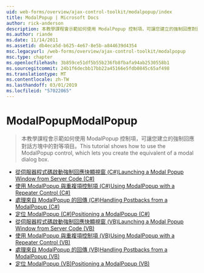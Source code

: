 ```yaml
---
uid: web-forms/overview/ajax-control-toolkit/modalpopup/index
title: ModalPopup | Microsoft Docs
author: rick-anderson
description: 本教學課程會示範如何使用 ModalPopup 控制項，可讓您建立的強制回應對話方塊中的對等項目。
ms.author: riande
ms.date: 11/14/2011
ms.assetid: db4eca5d-b625-4e67-8e5b-a844639d4354
msc.legacyurl: /web-forms/overview/ajax-control-toolkit/modalpopup
msc.type: chapter
ms.openlocfilehash: 3b859ce51df5b55b236fb8fbafa94ab2530558b1
ms.sourcegitcommit: 24b1f6decbb17bb22a45166e5fdb0845c65af498
ms.translationtype: MT
ms.contentlocale: zh-TW
ms.lasthandoff: 03/01/2019
ms.locfileid: "57022065"
---
```

<a name="modalpopup"></a><span data-ttu-id="59799-103">ModalPopup</span><span class="sxs-lookup"><span data-stu-id="59799-103">ModalPopup</span></span>
====================
> <span data-ttu-id="59799-104">本教學課程會示範如何使用 ModalPopup 控制項，可讓您建立的強制回應對話方塊中的對等項目。</span><span class="sxs-lookup"><span data-stu-id="59799-104">This tutorial shows how to use the ModalPopup control, which lets you create the equivalent of a modal dialog box.</span></span>


- [<span data-ttu-id="59799-105">從伺服器程式碼啟動強制回應快顯視窗 (C#)</span><span class="sxs-lookup"><span data-stu-id="59799-105">Launching a Modal Popup Window from Server Code (C#)</span></span>](launching-a-modal-popup-window-from-server-code-cs.md)
- [<span data-ttu-id="59799-106">使用 ModalPopup 與重複項控制項 (C#)</span><span class="sxs-lookup"><span data-stu-id="59799-106">Using ModalPopup with a Repeater Control (C#)</span></span>](using-modalpopup-with-a-repeater-control-cs.md)
- [<span data-ttu-id="59799-107">處理來自 ModalPopup 的回傳 (C#)</span><span class="sxs-lookup"><span data-stu-id="59799-107">Handling Postbacks from a ModalPopup (C#)</span></span>](handling-postbacks-from-a-modalpopup-cs.md)
- [<span data-ttu-id="59799-108">定位 ModalPopup (C#)</span><span class="sxs-lookup"><span data-stu-id="59799-108">Positioning a ModalPopup (C#)</span></span>](positioning-a-modalpopup-cs.md)
- [<span data-ttu-id="59799-109">從伺服器程式碼啟動強制回應快顯視窗 (VB)</span><span class="sxs-lookup"><span data-stu-id="59799-109">Launching a Modal Popup Window from Server Code (VB)</span></span>](launching-a-modal-popup-window-from-server-code-vb.md)
- [<span data-ttu-id="59799-110">使用 ModalPopup 與重複項控制項 (VB)</span><span class="sxs-lookup"><span data-stu-id="59799-110">Using ModalPopup with a Repeater Control (VB)</span></span>](using-modalpopup-with-a-repeater-control-vb.md)
- [<span data-ttu-id="59799-111">處理來自 ModalPopup 的回傳 (VB)</span><span class="sxs-lookup"><span data-stu-id="59799-111">Handling Postbacks from a ModalPopup (VB)</span></span>](handling-postbacks-from-a-modalpopup-vb.md)
- [<span data-ttu-id="59799-112">定位 ModalPopup (VB)</span><span class="sxs-lookup"><span data-stu-id="59799-112">Positioning a ModalPopup (VB)</span></span>](positioning-a-modalpopup-vb.md)
